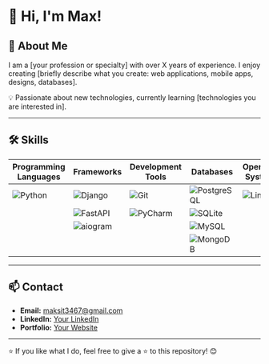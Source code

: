 # 👋 Hi, I'm Max!  
## 🚀 About Me  
I am a [your profession or specialty] with over X years of experience. I enjoy creating [briefly describe what you create: web applications, mobile apps, designs, databases].  

💡 Passionate about new technologies, currently learning [technologies you are interested in].  

---

## 🛠 Skills

| **Programming Languages**                                          | **Frameworks**                                                | **Development Tools**                | **Databases**                                         | **Operating Systems** | **Containerization** | **Other Databases** |
|--------------------------------------------------------------------|---------------------------------------------------------------|--------------------------------------|------------------------------------------------------|-----------------------|-----------------------|---------------------|
| ![Python](https://img.shields.io/badge/Python-3776AB?style=flat&logo=python&logoColor=white) | ![Django](https://img.shields.io/badge/Django-092E20?style=flat&logo=django&logoColor=white) | ![Git](https://img.shields.io/badge/Git-F05032?style=flat&logo=git&logoColor=white) | ![PostgreSQL](https://img.shields.io/badge/PostgreSQL-336791?style=flat&logo=postgresql&logoColor=white) | ![Linux](https://img.shields.io/badge/Linux-FCC624?style=flat&logo=linux&logoColor=white) | ![Docker](https://img.shields.io/badge/Docker-2496ED?style=flat&logo=docker&logoColor=white) |                     |
|                                                                    | ![FastAPI](https://img.shields.io/badge/FastAPI-009688?style=flat&logo=fastapi&logoColor=white) | ![PyCharm](https://img.shields.io/badge/PyCharm-000000?style=flat&logo=pycharm&logoColor=white) | ![SQLite](https://img.shields.io/badge/SQLite-003B57?style=flat&logo=sqlite&logoColor=white) |                       |                       |                     |
|                                                                    | ![aiogram](https://img.shields.io/badge/aiogram-2C2F33?style=flat&logo=python&logoColor=white) |                                      | ![MySQL](https://img.shields.io/badge/MySQL-4479A1?style=flat&logo=mysql&logoColor=white) |                       |                       |                     |
|                                                                    |                                                               |                                      | ![MongoDB](https://img.shields.io/badge/MongoDB-47A248?style=flat&logo=mongodb&logoColor=white) |                       |                       |                     |

                                   




---

## 📫 Contact  
- **Email:** [maksit3467@gmail.com](maksit3467@gmail.com)  
- **LinkedIn:** [Your LinkedIn](https://linkedin.com/in/your-profile)  
- **Portfolio:** [Your Website](https://example.com)  

---

⭐️ If you like what I do, feel free to give a ⭐️ to this repository! 😊
